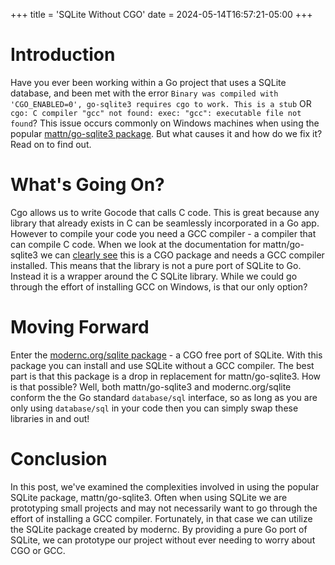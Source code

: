 +++
title = 'SQLite Without CGO'
date = 2024-05-14T16:57:21-05:00
+++

# Introduction
Have you ever been working within a Go project that uses a SQLite database, and been met with the error `Binary was compiled with 'CGO_ENABLED=0', go-sqlite3 requires cgo to work. This is a stub` OR `cgo: C compiler "gcc" not found: exec: "gcc": executable file not found`?  This issue occurs commonly on Windows machines when using the popular [mattn/go-sqlite3 package](https://pkg.go.dev/github.com/mattn/go-sqlite3).  But what causes it and how do we fix it?  Read on to find out.

# What's Going On?
Cgo allows us to write Gocode that calls C code.  This is great because any library that already exists in C can be seamlessly incorporated in a Go app.  However to compile your code you need a GCC compiler - a compiler that can compile C code.  When we look at the documentation for mattn/go-sqlite3 we can [clearly see](https://github.com/mattn/go-sqlite3?tab=readme-ov-file#installation) this is a CGO package and needs a GCC compiler installed.  This means that the library is not a pure port of SQLite to Go.  Instead it is a wrapper around the C SQLite library. While we could go through the effort of installing GCC on Windows, is that our only option?

# Moving Forward
Enter the [modernc.org/sqlite package](https://pkg.go.dev/modernc.org/sqlite) - a CGO free port of SQLite.  With this package you can install and use SQLite without a GCC compiler.  The best part is that this package is a drop in replacement for mattn/go-sqlite3.  How is that possible?  Well, both mattn/go-sqlite3 and modernc.org/sqlite conform the the Go standard `database/sql` interface, so as long as you are only using `database/sql` in your code then you can simply swap these libraries in and out!

# Conclusion
In this post, we've examined the complexities involved in using the popular SQLite package, mattn/go-sqlite3.  Often when using SQLite we are prototyping small projects and may not necessarily want to go through the effort of installing a GCC compiler. Fortunately, in that case we can utilize the SQLite package created by modernc.  By providing a pure Go port of SQLite, we can prototype our project without ever needing to worry about CGO or GCC.

